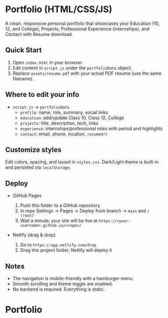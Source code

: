 # Portfolio (HTML/CSS/JS)

A clean, responsive personal portfolio that showcases your Education (10, 12, and College), Projects, Professional Experience (internships), and Contact with Resume download.

## Quick Start

1. Open `index.html` in your browser.
2. Edit content in `script.js` under the `portfolioData` object.
3. Replace `assets/resume.pdf` with your actual PDF resume (use the same filename).

## Where to edit your info

- `script.js` → `portfolioData`
  - `profile`: name, role, summary, social links
  - `education`: add/update Class 10, Class 12, College
  - `projects`: title, description, tech, links
  - `experience`: internships/professional roles with period and highlights
  - `contact`: email, phone, location, `resumeUrl`

## Customize styles

Edit colors, spacing, and layout in `styles.css`. Dark/Light theme is built-in and persisted via `localStorage`.

## Deploy

- GitHub Pages
  1. Push this folder to a GitHub repository
  2. In repo Settings → Pages → Deploy from branch → `main` and `/ (root)`
  3. Wait a minute; your site will be live at `https://<your-username>.github.io/<repo>/`

- Netlify (drag & drop)
  1. Go to `https://app.netlify.com/drop`
  2. Drag this project folder; Netlify will deploy it

## Notes

- The navigation is mobile-friendly with a hamburger menu.
- Smooth scrolling and theme toggle are enabled.
- No backend is required. Everything is static.

# Portfolio